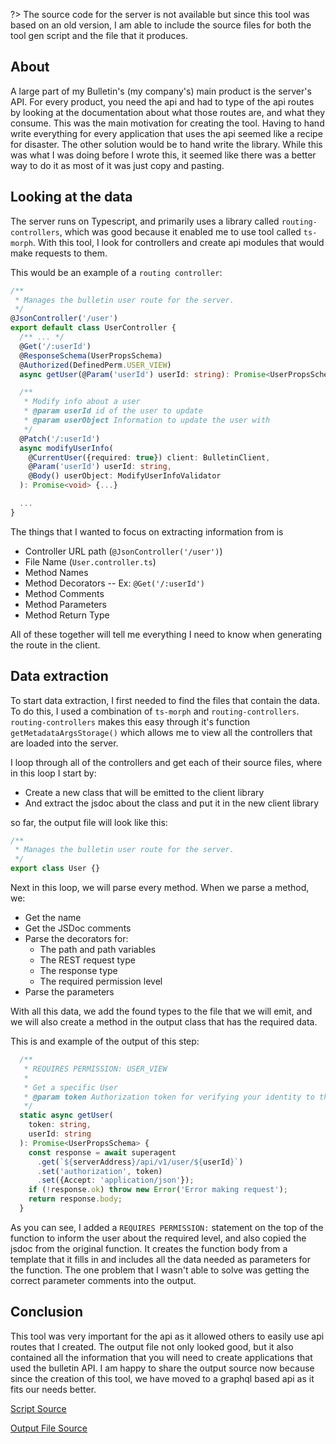 ?> The source code for the server is not available but since this tool was based on an old version, I am able to include the source files for both the tool gen script and the file that it produces.

## About

A large part of my Bulletin's (my company's) main product is the server's API. For every product, you need the api and had to type of the api routes by looking at the documentation about what those routes are, and what they consume. This was the main motivation for creating the tool. Having to hand write everything for every application that uses the api seemed like a recipe for disaster. The other solution would be to hand write the library. While this was what I was doing before I wrote this, it seemed like there was a better way to do it as most of it was just copy and pasting.

## Looking at the data

The server runs on Typescript, and primarily uses a library called `routing-controllers`, which was good because it enabled me to use tool called `ts-morph`. With this tool, I look for controllers and create api modules that would make requests to them.

This would be an example of a `routing controller`:

```ts User.controller.ts
/**
 * Manages the bulletin user route for the server.
 */
@JsonController('/user')
export default class UserController {
  /** ... */
  @Get('/:userId')
  @ResponseSchema(UserPropsSchema)
  @Authorized(DefinedPerm.USER_VIEW)
  async getUser(@Param('userId') userId: string): Promise<UserPropsSchema> {...}

  /**
   * Modify info about a user
   * @param userId id of the user to update
   * @param userObject Information to update the user with
   */
  @Patch('/:userId')
  async modifyUserInfo(
    @CurrentUser({required: true}) client: BulletinClient,
    @Param('userId') userId: string,
    @Body() userObject: ModifyUserInfoValidator
  ): Promise<void> {...}

  ...
}
```

The things that I wanted to focus on extracting information from is

- Controller URL path (`@JsonController('/user')`)
- File Name (`User.controller.ts`)
- Method Names
- Method Decorators -- Ex: `@Get('/:userId')`
- Method Comments
- Method Parameters
- Method Return Type

All of these together will tell me everything I need to know when generating the route in the client.

## Data extraction

To start data extraction, I first needed to find the files that contain the data. To do this, I used a combination of `ts-morph` and `routing-controllers`. `routing-controllers` makes this easy through it's function `getMetadataArgsStorage()` which allows me to view all the controllers that are loaded into the server.

I loop through all of the controllers and get each of their source files, where in this loop I start by:

- Create a new class that will be emitted to the client library
- And extract the jsdoc about the class and put it in the new client library

so far, the output file will look like this:

```ts client.ts
/**
 * Manages the bulletin user route for the server.
 */
export class User {}
```

Next in this loop, we will parse every method. When we parse a method, we:

- Get the name
- Get the JSDoc comments
- Parse the decorators for:
  - The path and path variables
  - The REST request type
  - The response type
  - The required permission level
- Parse the parameters

With all this data, we add the found types to the file that we will emit, and we will also create a method in the output class that has the required data.

This is and example of the output of this step:

```ts client.ts
  /**
   * REQUIRES PERMISSION: USER_VIEW
   *
   * Get a specific User
   * @param token Authorization token for verifying your identity to the server.
   */
  static async getUser(
    token: string,
    userId: string
  ): Promise<UserPropsSchema> {
    const response = await superagent
      .get(`${serverAddress}/api/v1/user/${userId}`)
      .set('authorization', token)
      .set({Accept: 'application/json'});
    if (!response.ok) throw new Error('Error making request');
    return response.body;
  }
```

As you can see, I added a `REQUIRES PERMISSION:` statement on the top of the function to inform the user about the required level, and also copied the jsdoc from the original function. It creates the function body from a template that it fills in and includes all the data needed as parameters for the function. The one problem that I wasn't able to solve was getting the correct parameter comments into the output.

## Conclusion

This tool was very important for the api as it allowed others to easily use api routes that I created. The output file not only looked good, but it also contained all the information that you will need to create applications that used the bulletin API. I am happy to share the output source now because since the creation of this tool, we have moved to a graphql based api as it fits our needs better.

[Script Source](https://gist.github.com/KolCrooks/bcb797bd173b1be9490a2d58187393fe)

[Output File Source](https://gist.github.com/KolCrooks/7aa45111e6a78ef82051199f40cf55f0)
